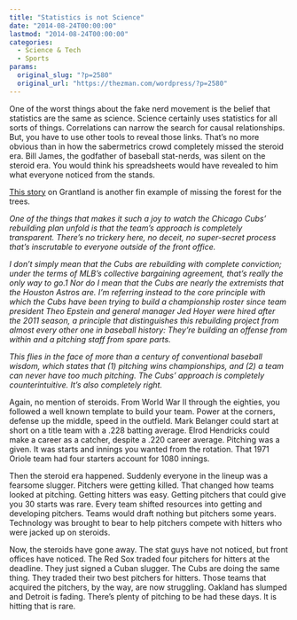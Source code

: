 ```yaml
---
title: "Statistics is not Science"
date: "2014-08-24T00:00:00"
lastmod: "2014-08-24T00:00:00"
categories:
  - Science & Tech
  - Sports
params:
  original_slug: "?p=2580"
  original_url: "https://thezman.com/wordpress/?p=2580"
---
```


One of the worst things about the fake nerd movement is the belief that
statistics are the same as science. Science certainly uses statistics
for all sorts of things. Correlations can narrow the search for causal
relationships. But, you have to use other tools to reveal those links.
That’s no more obvious than in how the sabermetrics crowd completely
missed the steroid era. Bill James, the godfather of baseball
stat-nerds, was silent on the steroid era. You would think his
spreadsheets would have revealed to him what everyone noticed from the
stands.

<a
href="http://grantland.com/the-triangle/chicago-cubs-rebuilding-theo-epstein-javier-baez-kris-bryant-jake-arrieta/"
rel="noopener noreferrer" target="_blank">This story</a> on Grantland is
another fin example of missing the forest for the trees.

*One of the things that makes it such a joy to watch the Chicago Cubs’
rebuilding plan unfold is that the team’s approach is completely
transparent. There’s no trickery here, no deceit, no super-secret
process that’s inscrutable to everyone outside of the front office.*

*I don’t simply mean that the Cubs are rebuilding with complete
conviction; under the terms of MLB’s collective bargaining agreement,
that’s really the only way to go.1 Nor do I mean that the Cubs are
nearly the extremists that the Houston Astros are. I’m referring instead
to the core principle with which the Cubs have been trying to build a
championship roster since team president Theo Epstein and general
manager Jed Hoyer were hired after the 2011 season, a principle that
distinguishes this rebuilding project from almost every other one in
baseball history: They’re building an offense from within and a pitching
staff from spare parts.*

*This flies in the face of more than a century of conventional baseball
wisdom, which states that (1) pitching wins championships, and (2) a
team can never have too much pitching. The Cubs’ approach is completely
counterintuitive. It’s also completely right.*

Again, no mention of steroids. From World War II through the eighties,
you followed a well known template to build your team. Power at the
corners, defense up the middle, speed in the outfield. Mark Belanger
could start at short on a title team with a .228 batting average. Elrod
Hendricks could make a career as a catcher, despite a .220 career
average. Pitching was a given. It was starts and innings you wanted from
the rotation. That 1971 Oriole team had four starters account for 1080
innings.

Then the steroid era happened. Suddenly everyone in the lineup was a
fearsome slugger. Pitchers were getting killed. That changed how teams
looked at pitching. Getting hitters was easy. Getting pitchers that
could give you 30 starts was rare. Every team shifted resources into
getting and developing pitchers. Teams would draft nothing but pitchers
some years. Technology was brought to bear to help pitchers compete with
hitters who were jacked up on steroids.

Now, the steroids have gone away. The stat guys have not noticed, but
front offices have noticed. The Red Sox traded four pitchers for hitters
at the deadline. They just signed a Cuban slugger. The Cubs are doing
the same thing. They traded their two best pitchers for hitters. Those
teams that acquired the pitchers, by the way, are now struggling.
Oakland has slumped and Detroit is fading. There’s plenty of pitching to
be had these days. It is hitting that is rare.
